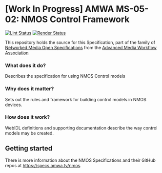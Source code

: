 # \[Work In Progress\] AMWA MS-05-02: NMOS Control Framework

[![Lint Status](https://github.com/AMWA-TV/ms-05-02/workflows/Lint/badge.svg)](https://github.com/AMWA-TV/ms-05-02/actions?query=workflow%3ALint)
[![Render Status](https://github.com/AMWA-TV/ms-05-02/workflows/Render/badge.svg)](https://github.com/AMWA-TV/ms-05-02/actions?query=workflow%3ARender)

This repository holds the source for this Specification, part of the family of [Networked Media Open Specifications](https://specs.amwa.tv/nmos) from the [Advanced Media Workflow Association](https://amwa.tv)

<!-- INTRO-START -->

### What does it do?

Describes the specification for using NMOS Control models

### Why does it matter?

Sets out the rules and framework for building control models in NMOS devices.

### How does it work?

WebIDL definitions and supporting documentation describe the way control models may be created.

<!-- INTRO-END -->

## Getting started

There is more information about the NMOS Specifications and their GitHub repos at <https://specs.amwa.tv/nmos>.
